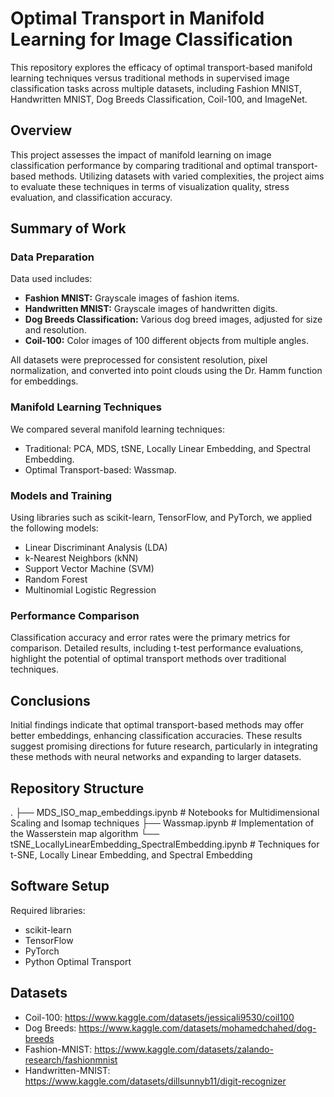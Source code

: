 # Optimal Transport in Manifold Learning for Image Classification

This repository explores the efficacy of optimal transport-based manifold learning techniques versus traditional methods in supervised image classification tasks across multiple datasets, including Fashion MNIST, Handwritten MNIST, Dog Breeds Classification, Coil-100, and ImageNet.

## Overview

This project assesses the impact of manifold learning on image classification performance by comparing traditional and optimal transport-based methods. Utilizing datasets with varied complexities, the project aims to evaluate these techniques in terms of visualization quality, stress evaluation, and classification accuracy.

## Summary of Work

### Data Preparation
Data used includes:
- **Fashion MNIST:** Grayscale images of fashion items.
- **Handwritten MNIST:** Grayscale images of handwritten digits.
- **Dog Breeds Classification:** Various dog breed images, adjusted for size and resolution.
- **Coil-100:** Color images of 100 different objects from multiple angles.

All datasets were preprocessed for consistent resolution, pixel normalization, and converted into point clouds using the Dr. Hamm function for embeddings.

### Manifold Learning Techniques
We compared several manifold learning techniques:
- Traditional: PCA, MDS, tSNE, Locally Linear Embedding, and Spectral Embedding.
- Optimal Transport-based: Wassmap.

### Models and Training
Using libraries such as scikit-learn, TensorFlow, and PyTorch, we applied the following models:
- Linear Discriminant Analysis (LDA)
- k-Nearest Neighbors (kNN)
- Support Vector Machine (SVM)
- Random Forest
- Multinomial Logistic Regression

### Performance Comparison
Classification accuracy and error rates were the primary metrics for comparison. Detailed results, including t-test performance evaluations, highlight the potential of optimal transport methods over traditional techniques.

## Conclusions
Initial findings indicate that optimal transport-based methods may offer better embeddings, enhancing classification accuracies. These results suggest promising directions for future research, particularly in integrating these methods with neural networks and expanding to larger datasets.

## Repository Structure
.
├── MDS_ISO_map_embeddings.ipynb       # Notebooks for Multidimensional Scaling and Isomap techniques
├── Wassmap.ipynb                      # Implementation of the Wasserstein map algorithm
└── tSNE_LocallyLinearEmbedding_SpectralEmbedding.ipynb   # Techniques for t-SNE, Locally Linear Embedding, and Spectral Embedding

## Software Setup
Required libraries:
- scikit-learn
- TensorFlow
- PyTorch
- Python Optimal Transport

## Datasets
* Coil-100: https://www.kaggle.com/datasets/jessicali9530/coil100
* Dog Breeds: https://www.kaggle.com/datasets/mohamedchahed/dog-breeds
* Fashion-MNIST: https://www.kaggle.com/datasets/zalando-research/fashionmnist
* Handwritten-MNIST: https://www.kaggle.com/datasets/dillsunnyb11/digit-recognizer

 


